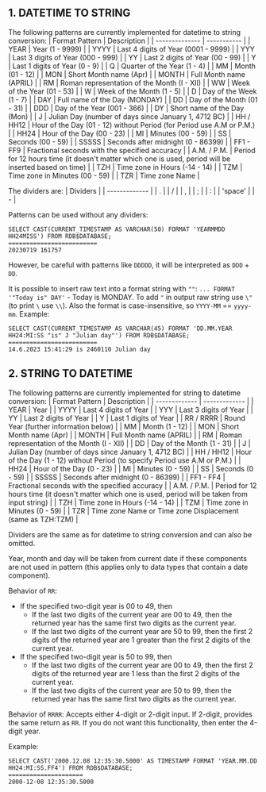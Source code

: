 ## 1. DATETIME TO STRING

The following patterns are currently implemented for datetime to string conversion:
| Format Pattern | Description |
| -------------- | ----------- |
| YEAR | Year (1 - 9999) |
| YYYY | Last 4 digits of Year (0001 - 9999) |
| YYY | Last 3 digits of Year (000 - 999) |
| YY | Last 2 digits of Year (00 - 99) |
| Y | Last 1 digits of Year (0 - 9) |
| Q | Quarter of the Year (1 - 4) |
| MM | Month (01 - 12) |
| MON | Short Month name (Apr) |
| MONTH | Full Month name (APRIL) |
| RM | Roman representation of the Month (I - XII) |
| WW | Week of the Year (01 - 53) |
| W | Week of the Month (1 - 5) |
| D | Day of the Week (1 - 7) |
| DAY | Full name of the Day (MONDAY) |
| DD | Day of the Month (01 - 31) |
| DDD | Day of the Year (001 - 366) |
| DY | Short name of the Day (Mon) |
| J | Julian Day (number of days since January 1, 4712 BC) |
| HH / HH12 | Hour of the Day (01 - 12) without Period (for Period use A.M or P.M.)  |
| HH24 | Hour of the Day (00 - 23) |
| MI | Minutes (00 - 59) |
| SS | Seconds (00 - 59) |
| SSSSS | Seconds after midnight (0 - 86399) |
| FF1 - FF9 | Fractional seconds with the specified accuracy |
| A.M. / P.M. | Period for 12 hours time (it doesn't matter which one is used, period will be inserted based on time) |
| TZH | Time zone in Hours  (-14 - 14) |
| TZM | Time zone in Minutes (00 - 59) |
| TZR | Time zone Name |

The dividers are:
| Dividers |
| ------------- |
| . |
| / |
| , |
| ; |
| : |
| 'space' |
| - |

Patterns can be used without any dividers:
```
SELECT CAST(CURRENT_TIMESTAMP AS VARCHAR(50) FORMAT 'YEARMMDD HH24MISS') FROM RDB$DATABASE;
=========================
20230719 161757
```
However, be careful with patterns like `DDDDD`, it will be interpreted as `DDD` + `DD`.

It is possible to insert raw text into a format string with `""`: `... FORMAT '"Today is" DAY'` - Today is MONDAY. To add `"` in output raw string use `\"` (to print `\` use `\\`).
Also the format is case-insensitive, so `YYYY-MM` == `yyyy-mm`.
Example:
```
SELECT CAST(CURRENT_TIMESTAMP AS VARCHAR(45) FORMAT 'DD.MM.YEAR HH24:MI:SS "is" J "Julian day"') FROM RDB$DATABASE;
=========================
14.6.2023 15:41:29 is 2460110 Julian day
```

## 2. STRING TO DATETIME

The following patterns are currently implemented for string to datetime conversion:
| Format Pattern | Description |
| ------------- | ------------- |
| YEAR | Year |
| YYYY | Last 4 digits of Year |
| YYY | Last 3 digits of Year |
| YY | Last 2 digits of Year |
| Y | Last 1 digits of Year |
| RR / RRRR | Round Year (further information below) | 
| MM | Month (1 - 12) |
| MON | Short Month name (Apr) |
| MONTH | Full Month name (APRIL) |
| RM | Roman representation of the Month (I - XII) |
| DD | Day of the Month (1 - 31) |
| J | Julian Day (number of days since January 1, 4712 BC) |
| HH / HH12 | Hour of the Day (1 - 12) without Period (to specify Period use A.M or P.M.) |
| HH24 | Hour of the Day (0 - 23) |
| MI | Minutes (0 - 59) |
| SS | Seconds (0 - 59) |
| SSSSS | Seconds after midnight (0 - 86399) |
| FF1 - FF4 | Fractional seconds with the specified accuracy |
| A.M. / P.M. | Period for 12 hours time (it doesn't matter which one is used, period will be taken from input string) |
| TZH | Time zone in Hours  (-14 - 14) |
| TZM | Time zone in Minutes (0 - 59) |
| TZR | Time zone Name or Time zone Displacement (same as TZH:TZM) |

Dividers are the same as for datetime to string conversion and can also be omitted.

Year, month and day will be taken from current date if these components are not used in pattern (this applies only to data types that contain a date component).

Behavior of `RR`:
- If the specified two-digit year is 00 to 49, then
  - If the last two digits of the current year are 00 to 49, then the returned year has the same first two digits as the current year.
  - If the last two digits of the current year are 50 to 99, then the first 2 digits of the returned year are 1 greater than the first 2 digits of the current year.
- If the specified two-digit year is 50 to 99, then
  - If the last two digits of the current year are 00 to 49, then the first 2 digits of the returned year are 1 less than the first 2 digits of the current year.
  - If the last two digits of the current year are 50 to 99, then the returned year has the same first two digits as the current year.

Behavior of `RRRR`: Accepts either 4-digit or 2-digit input. If 2-digit, provides the same return as `RR`. If you do not want this functionality, then enter the 4-digit year.


Example:
```
SELECT CAST('2000.12.08 12:35:30.5000' AS TIMESTAMP FORMAT 'YEAR.MM.DD HH24:MI:SS.FF4') FROM RDB$DATABASE;
=====================
2000-12-08 12:35:30.5000
```
